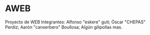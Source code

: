 # AWEB
Proyecto de WEB
  Integrantes:
              Alfonso "eskere" guti;
              Óscar "CHEPAS" Perdiz;
              Aarón "canserbero" Boullosa;
              Algún gilipollas mas.
